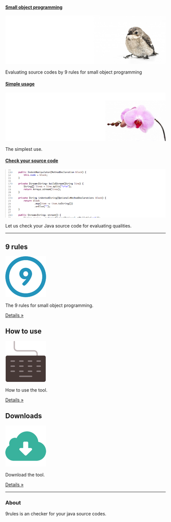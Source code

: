 #### [Small object programming][small]

[![Small object programming](images/carousel-small.jpg)][small]

Evaluating source codes by 9 rules for small object programming

#### [Simple usage][usage]

[![Simple usage](images/carousel-simple.jpg)][usage] 

The simplest use.

#### [Check your source code][checker]

[![Check your source code](images/carousel-checker.png)][checker]

Let us check your Java source code for evaluating qualities.

[small]: 9rules.html
[usage]: usage.html
[checker]: download.html

---

## 9 rules

[![9rules](images/9rules.png)](9rules.html)

The 9 rules for small object programming.

[Details &raquo;](9rules.html)

## How to use

[![Usage](images/usage.png)](usage.html)

How to use the tool.

[Details &raquo;](usage.html)

## Downloads

[![Download](images/download.png)](download.html)

Download the tool.

[Details &raquo;](download.html)


---

### About

9rules is an checker for your java source codes.